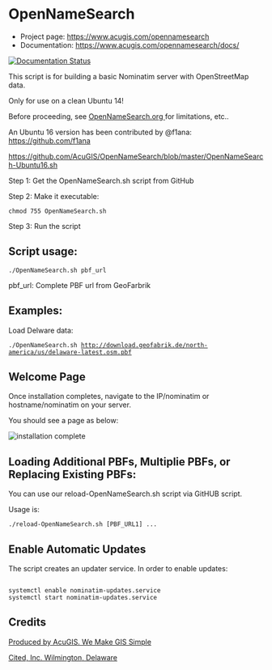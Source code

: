# OpenNameSearch

* Project page: https://www.acugis.com/opennamesearch
* Documentation: https://www.acugis.com/opennamesearch/docs/

[![Documentation Status](https://readthedocs.org/projects/opennamesearch/badge/?version=latest)](https://opennamesearch.docs.acugis.com/en/latest/?badge=latest)

This script is for building a basic Nominatim server with OpenStreetMap data.

Only for use on a clean Ubuntu 14!

Before proceeding, see <a href="http://opennamesearch.org" target="blank"> OpenNameSearch.org </a> for limitations, etc..

An Ubuntu 16 version has been contributed by @f1ana: https://github.com/f1ana

https://github.com/AcuGIS/OpenNameSearch/blob/master/OpenNameSearch-Ubuntu16.sh

Step 1: Get the OpenNameSearch.sh script from GitHub

Step 2: Make it executable:

<code>chmod 755 OpenNameSearch.sh</code>

Step 3: Run the script

## Script usage:

<code>./OpenNameSearch.sh  pbf_url</code>

pbf_url: Complete PBF url from GeoFarbrik

## Examples:

Load Delware data:

<code>./OpenNameSearch.sh http://download.geofabrik.de/north-america/us/delaware-latest.osm.pbf </code>

## Welcome Page

Once installation completes, navigate to the IP/nominatim or hostname/nominatim on your server.

You should see a page as below:

![installation complete](http://opennamesearch.org/assets/img/Nominatim-Welcome.jpg)


## Loading Additional PBFs, Multiplie PBFs, or Replacing Existing PBFs:

You can use our reload-OpenNameSearch.sh script via GitHUB script.

Usage is:
<code>	
./reload-OpenNameSearch.sh [PBF_URL1] ...
</code>

## Enable Automatic Updates

The script creates an updater service.  In order to enable updates:

<code>
systemctl enable nominatim-updates.service
systemctl start nominatim-updates.service
</code>

## Credits

[Produced by AcuGIS. We Make GIS Simple](https://www.acugis.com) 

[Cited, Inc. Wilmington, Delaware](https://citedcorp.com)

